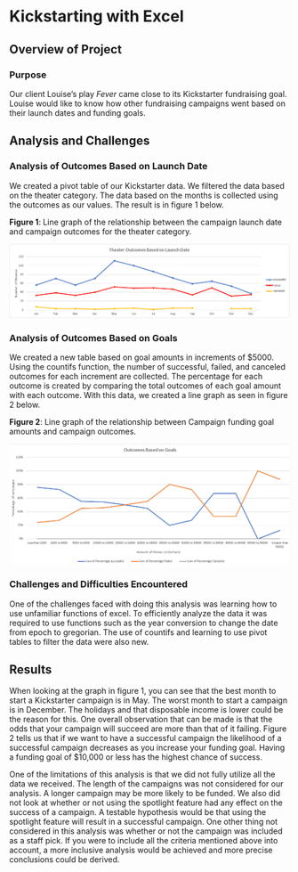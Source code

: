 # Kickstarting with Excel

## Overview of Project

### Purpose
Our client Louise’s play *Fever* came close to its Kickstarter fundraising goal. Louise would like to know how other fundraising campaigns went based on their launch dates and funding goals.

## Analysis and Challenges

### Analysis of Outcomes Based on Launch Date

We created a pivot table of our Kickstarter data. We filtered the data based on the theater category. The data based on the months is collected using the outcomes as our values. The result is in figure 1 below.

**Figure 1**: Line graph of the relationship between the campaign launch date and campaign outcomes for the theater category.

![outcomes based on launch date](Theater_Outcomes_vs_Launch.png)


### Analysis of Outcomes Based on Goals

We created a new table based on goal amounts in increments of $5000. Using the countifs function, the number of successful, failed, and canceled outcomes for each increment are collected. The percentage for each outcome is created by comparing the total outcomes of each goal amount with each outcome. With this data, we created a line graph as seen in figure 2 below.

**Figure 2**: Line graph of the relationship between Campaign funding goal amounts and campaign outcomes.

![outcomes of goals](Outcomes_vs_goals.png)

### Challenges and Difficulties Encountered
One of the challenges faced with doing this analysis was learning how to use unfamiliar functions of excel. To efficiently analyze the data it was required to use functions such as the year conversion to change the date from epoch to gregorian. The use of countifs and learning to use pivot tables to filter the data were also new.

## Results

When looking at the graph in figure 1, you can see that the best month to start a Kickstarter campaign is in May. The worst month to start a campaign is in December. The holidays and that disposable income is lower could be the reason for this. One overall observation that can be made is that the odds that your campaign will succeed are more than that of it failing. Figure 2 tells us that if we want to have a successful campaign the likelihood of a successful campaign decreases as you increase your funding goal. Having a funding goal of $10,000 or less has the highest chance of success.

One of the limitations of this analysis is that we did not fully utilize all the data we received. The length of the campaigns was not considered for our analysis. A longer campaign may be more likely to be funded.  We also did not look at whether or not using the spotlight feature had any effect on the success of a campaign. A testable hypothesis would be that using the spotlight feature will result in a successful campaign. One other thing not considered in this analysis was whether or not the campaign was included as a staff pick. If you were to include all the criteria mentioned above into account, a more inclusive analysis would be achieved and more precise conclusions could be derived.
